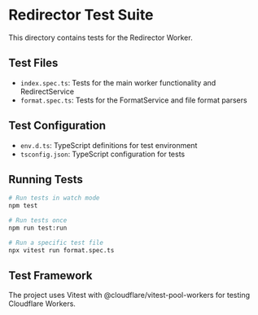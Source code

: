 # Redirector Test Suite

This directory contains tests for the Redirector Worker.

## Test Files

- `index.spec.ts`: Tests for the main worker functionality and RedirectService
- `format.spec.ts`: Tests for the FormatService and file format parsers

## Test Configuration

- `env.d.ts`: TypeScript definitions for test environment
- `tsconfig.json`: TypeScript configuration for tests

## Running Tests

```bash
# Run tests in watch mode
npm test

# Run tests once
npm run test:run

# Run a specific test file
npx vitest run format.spec.ts
```

## Test Framework

The project uses Vitest with @cloudflare/vitest-pool-workers for testing Cloudflare Workers.